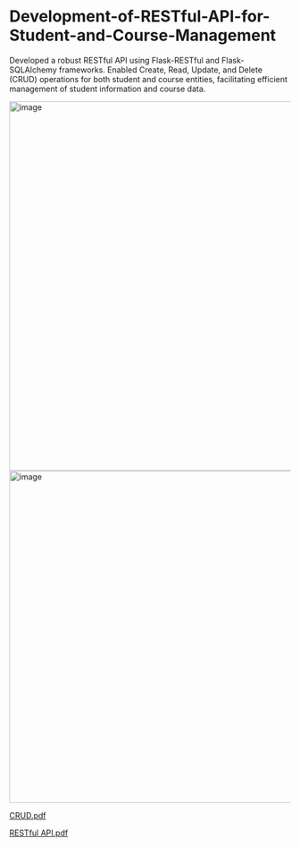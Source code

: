 # Development-of-RESTful-API-for-Student-and-Course-Management


Developed a robust RESTful API using Flask-RESTful and Flask-SQLAlchemy frameworks. 
Enabled Create, Read, Update, and Delete (CRUD) operations for both student and course entities, facilitating efficient management of student information and course data.

<img width="661" alt="image" src="https://github.com/Hemanth4106/Development-of-RESTful-API-for-Student-and-Course-Management/assets/108258047/01086968-91d1-4a19-8b8e-747206a3575c">


<img width="594" alt="image" src="https://github.com/Hemanth4106/Development-of-RESTful-API-for-Student-and-Course-Management/assets/108258047/63eee5ad-20e6-4d5b-86ad-6686caab1463">

[CRUD.pdf](https://github.com/Hemanth4106/Development-of-RESTful-API-for-Student-and-Course-Management/files/12399561/CRUD.pdf)

[RESTful API.pdf](https://github.com/Hemanth4106/Development-of-RESTful-API-for-Student-and-Course-Management/files/12399565/RESTful.API.pdf)

